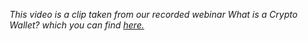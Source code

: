 *This video is a clip taken from our recorded webinar What is a Crypto Wallet? which you can find [here.](https://courses.consensys.net/courses/what-is-a-crypto-wallet)*
